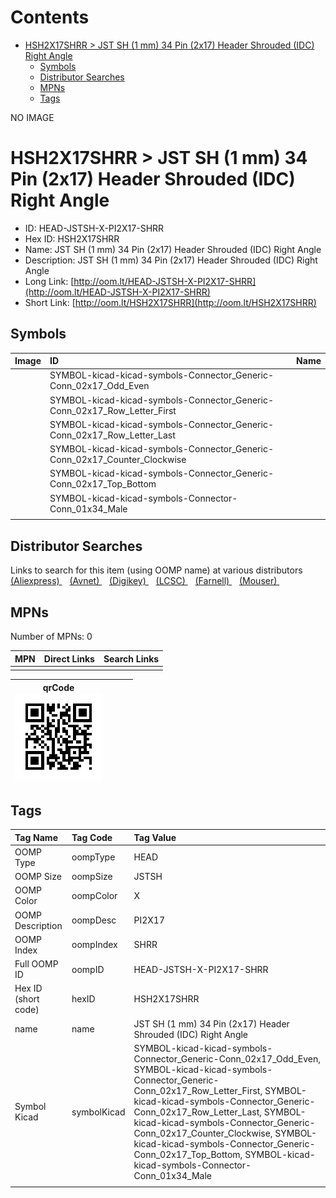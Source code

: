 



Contents
========

* [HSH2X17SHRR > JST SH (1 mm) 34 Pin (2x17) Header Shrouded (IDC) Right Angle](#hsh2x17shrr--jst-sh-1-mm-34-pin-2x17-header-shrouded-idc-right-angle)
	* [Symbols](#symbols)
	* [Distributor Searches](#distributor-searches)
	* [MPNs](#mpns)
	* [Tags](#tags)
  
NO IMAGE  
# HSH2X17SHRR > JST SH (1 mm) 34 Pin (2x17) Header Shrouded (IDC) Right Angle

- ID: HEAD-JSTSH-X-PI2X17-SHRR
- Hex ID: HSH2X17SHRR
- Name: JST SH (1 mm) 34 Pin (2x17) Header Shrouded (IDC) Right Angle
- Description: JST SH (1 mm) 34 Pin (2x17) Header Shrouded (IDC) Right Angle
- Long Link: [http://oom.lt/HEAD-JSTSH-X-PI2X17-SHRR](http://oom.lt/HEAD-JSTSH-X-PI2X17-SHRR)
- Short Link: [http://oom.lt/HSH2X17SHRR](http://oom.lt/HSH2X17SHRR)

## Symbols
  

|Image|ID|Name|
| :--- | :--- | :--- |
|![]()|SYMBOL-kicad-kicad-symbols-Connector_Generic-Conn_02x17_Odd_Even||
|![]()|SYMBOL-kicad-kicad-symbols-Connector_Generic-Conn_02x17_Row_Letter_First||
|![]()|SYMBOL-kicad-kicad-symbols-Connector_Generic-Conn_02x17_Row_Letter_Last||
|![]()|SYMBOL-kicad-kicad-symbols-Connector_Generic-Conn_02x17_Counter_Clockwise||
|![]()|SYMBOL-kicad-kicad-symbols-Connector_Generic-Conn_02x17_Top_Bottom||
|![]()|SYMBOL-kicad-kicad-symbols-Connector-Conn_01x34_Male||
||||

## Distributor Searches
  
Links to search for this item (using OOMP name) at various distributors  
[(Aliexpress) ](https://www.aliexpress.com/wholesale?SearchText=1117JST+SH+1+mm+34+Pin+2x17+Header+Shrouded+IDC+Right+Angle)&nbsp;&nbsp;&nbsp;[(Avnet) ](https://www.avnet.com/shop/us/search/JST+SH+1+mm+34+Pin+2x17+Header+Shrouded+IDC+Right+Angle)&nbsp;&nbsp;&nbsp;[(Digikey) ](https://www.digikey.co.uk/en/products/result?s=JST+SH+1+mm+34+Pin+2x17+Header+Shrouded+IDC+Right+Angle)&nbsp;&nbsp;&nbsp;[(LCSC) ](https://www.lcsc.com/search?q=JST+SH+1+mm+34+Pin+2x17+Header+Shrouded+IDC+Right+Angle)&nbsp;&nbsp;&nbsp;[(Farnell) ](https://uk.farnell.com/search?st=JST+SH+1+mm+34+Pin+2x17+Header+Shrouded+IDC+Right+Angle)&nbsp;&nbsp;&nbsp;[(Mouser) ](https://www.mouser.com/c/?q=JST+SH+1+mm+34+Pin+2x17+Header+Shrouded+IDC+Right+Angle)&nbsp;&nbsp;&nbsp;
## MPNs
  
Number of MPNs: 0  

|MPN|Direct Links|Search Links|
| :--- | :--- | :--- |
||||
  

|qrCode<br>[![](https://raw.githubusercontent.com/oomlout/oomlout_OOMP_parts_V2/main/HEAD/JSTSH/X/PI2X17/SHRR/qrCode_140.png)](https://github.com/oomlout/oomlout_OOMP_parts_V2/tree/main/HEAD/JSTSH/X/PI2X17/SHRR/qrCode.png)||||
| :---: | :---: | :---: | :---: |

## Tags
  

|Tag Name|Tag Code|Tag Value|
| :--- | :--- | :--- |
|OOMP Type|oompType|HEAD|
|OOMP Size|oompSize|JSTSH|
|OOMP Color|oompColor|X|
|OOMP Description|oompDesc|PI2X17|
|OOMP Index|oompIndex|SHRR|
|Full OOMP ID|oompID|HEAD-JSTSH-X-PI2X17-SHRR|
|Hex ID (short code)|hexID|HSH2X17SHRR|
|name|name|JST SH (1 mm) 34 Pin (2x17) Header Shrouded (IDC) Right Angle|
|Symbol Kicad|symbolKicad|SYMBOL-kicad-kicad-symbols-Connector_Generic-Conn_02x17_Odd_Even, SYMBOL-kicad-kicad-symbols-Connector_Generic-Conn_02x17_Row_Letter_First, SYMBOL-kicad-kicad-symbols-Connector_Generic-Conn_02x17_Row_Letter_Last, SYMBOL-kicad-kicad-symbols-Connector_Generic-Conn_02x17_Counter_Clockwise, SYMBOL-kicad-kicad-symbols-Connector_Generic-Conn_02x17_Top_Bottom, SYMBOL-kicad-kicad-symbols-Connector-Conn_01x34_Male|
||||
